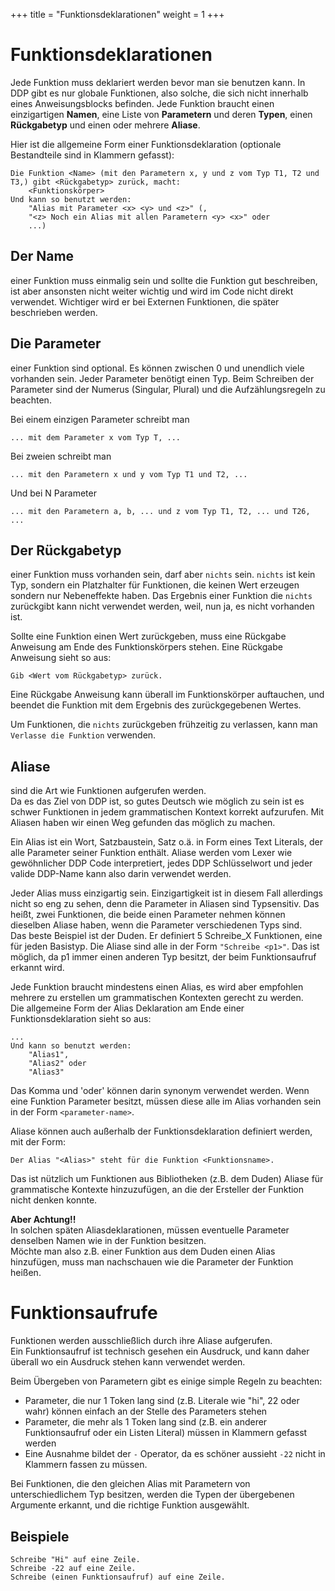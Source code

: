 +++
title = "Funktionsdeklarationen"
weight = 1
+++

# Funktionsdeklarationen

Jede Funktion muss deklariert werden bevor man sie benutzen kann. In DDP gibt es nur globale Funktionen, also solche, die sich nicht innerhalb eines Anweisungsblocks befinden.
Jede Funktion braucht einen einzigartigen **Namen**, eine Liste von **Parametern** und deren **Typen**, einen **Rückgabetyp** und einen oder mehrere **Aliase**.

Hier ist die allgemeine Form einer Funktionsdeklaration (optionale Bestandteile sind in Klammern gefasst):
```ddp
Die Funktion <Name> (mit den Parametern x, y und z vom Typ T1, T2 und T3,) gibt <Rückgabetyp> zurück, macht:
	<Funktionskörper>
Und kann so benutzt werden:
	"Alias mit Parameter <x> <y> und <z>" (,
	"<z> Noch ein Alias mit allen Parametern <y> <x>" oder
	...)
```

## Der Name

einer Funktion muss einmalig sein und sollte die Funktion gut beschreiben, ist aber ansonsten nicht weiter wichtig und wird im Code nicht direkt verwendet. Wichtiger wird er bei Externen Funktionen, die später beschrieben werden.

## Die Parameter

einer Funktion sind optional. Es können zwischen 0 und unendlich viele vorhanden sein. Jeder Parameter benötigt einen Typ.
Beim Schreiben der Parameter sind der Numerus (Singular, Plural) und die Aufzählungsregeln zu beachten.

Bei einem einzigen Parameter schreibt man 
```ddp
... mit dem Parameter x vom Typ T, ...
```
Bei zweien schreibt man 
```ddp
... mit den Parametern x und y vom Typ T1 und T2, ...
```
Und bei N Parameter 
```ddp
... mit den Parametern a, b, ... und z vom Typ T1, T2, ... und T26, ...
```

## Der Rückgabetyp

einer Funktion muss vorhanden sein, darf aber `nichts` sein.
`nichts` ist kein Typ, sondern ein Platzhalter für Funktionen, die keinen Wert erzeugen sondern nur Nebeneffekte haben.
Das Ergebnis einer Funktion die `nichts` zurückgibt kann nicht verwendet werden, weil, nun ja, es nicht vorhanden ist.

Sollte eine Funktion einen Wert zurückgeben, muss eine Rückgabe Anweisung am Ende des Funktionskörpers stehen.
Eine Rückgabe Anweisung sieht so aus:
```ddp
Gib <Wert vom Rückgabetyp> zurück.
```
Eine Rückgabe Anweisung kann überall im Funktionskörper auftauchen, und beendet die Funktion mit dem Ergebnis des zurückgegebenen Wertes.

Um Funktionen, die `nichts` zurückgeben frühzeitig zu verlassen, kann man `Verlasse die Funktion` verwenden.

## Aliase

sind die Art wie Funktionen aufgerufen werden.<br>
Da es das Ziel von DDP ist, so gutes Deutsch wie möglich zu sein ist es schwer Funktionen in jedem grammatischen Kontext korrekt aufzurufen. Mit Aliasen haben wir einen Weg gefunden das möglich zu machen.

Ein Alias ist ein Wort, Satzbaustein, Satz o.ä. in Form eines Text Literals, der alle Parameter seiner Funktion enthält.
Aliase werden vom Lexer wie gewöhnlicher DDP Code interpretiert, jedes DDP Schlüsselwort und jeder valide DDP-Name kann also darin verwendet werden.<br>

Jeder Alias muss einzigartig sein.
Einzigartigkeit ist in diesem Fall allerdings nicht so eng zu sehen, denn die Parameter in Aliasen sind Typsensitiv.
Das heißt, zwei Funktionen, die beide einen Parameter nehmen können dieselben Aliase haben, wenn die Parameter verschiedenen Typs sind.<br>
Das beste Beispiel ist der Duden. Er definiert 5 Schreibe_X Funktionen, eine für jeden Basistyp.
Die Aliase sind alle in der Form `"Schreibe <p1>"`.
Das ist möglich, da p1 immer einen anderen Typ besitzt, der beim Funktionsaufruf erkannt wird.

Jede Funktion braucht mindestens einen Alias, es wird aber empfohlen mehrere zu erstellen um grammatischen Kontexten gerecht zu werden.<br>
Die allgemeine Form der Alias Deklaration am Ende einer Funktionsdeklaration sieht so aus:
```ddp
...
Und kann so benutzt werden:
	"Alias1",
	"Alias2" oder
	"Alias3"
```
Das Komma und 'oder' können darin synonym verwendet werden.
Wenn eine Funktion Parameter besitzt, müssen diese alle im Alias vorhanden sein in der Form `<parameter-name>`.

Aliase können auch außerhalb der Funktionsdeklaration definiert werden, mit der Form:
```ddp
Der Alias "<Alias>" steht für die Funktion <Funktionsname>.
```
Das ist nützlich um Funktionen aus Bibliotheken (z.B. dem Duden) Aliase für grammatische Kontexte hinzuzufügen, an die der Ersteller der Funktion nicht denken konnte.<br>

**Aber Achtung!!**<br>
In solchen späten Aliasdeklarationen, müssen eventuelle Parameter denselben Namen wie in der Funktion besitzen.<br>
Möchte man also z.B. einer Funktion aus dem Duden einen Alias hinzufügen, muss man nachschauen wie die Parameter der Funktion heißen.


# Funktionsaufrufe

Funktionen werden ausschließlich durch ihre Aliase aufgerufen.<br>
Ein Funktionsaufruf ist technisch gesehen ein Ausdruck, und kann daher überall wo ein Ausdruck stehen kann verwendet werden.

Beim Übergeben von Parametern gibt es einige simple Regeln zu beachten:
- Parameter, die nur 1 Token lang sind (z.B. Literale wie "hi", 22 oder wahr) können einfach an der Stelle des Parameters stehen
- Parameter, die mehr als 1 Token lang sind (z.B. ein anderer Funktionsaufruf oder ein Listen Literal) müssen in Klammern gefasst werden
- Eine Ausnahme bildet der `-` Operator, da es schöner aussieht `-22` nicht in Klammern fassen zu müssen.

Bei Funktionen, die den gleichen Alias mit Parametern von unterschiedlichem Typ besitzen, werden die Typen der übergebenen Argumente erkannt, und die richtige Funktion ausgewählt.

## Beispiele

```ddp
Schreibe "Hi" auf eine Zeile.
Schreibe -22 auf eine Zeile.
Schreibe (einen Funktionsaufruf) auf eine Zeile.
```